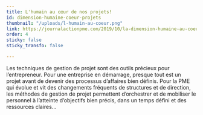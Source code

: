 ```yaml
---
title: L'humain au cœur de nos projets!
id: dimension-humaine-coeur-projets
thumbnail: "/uploads/l-humain-au-coeur.png"
link: https://journalactionpme.com/2019/10/la-dimension-humaine-au-coeur-de-nos-projets/
order: 4
sticky: false
sticky_transfo: false

---
```

Les techniques de gestion de projet sont des outils précieux pour l’entrepreneur. Pour une entreprise en démarrage, presque tout est un projet avant de devenir des processus d’affaires bien définis. Pour la PME qui évolue et vit des changements fréquents de structures et de direction, les méthodes de gestion de projet permettent d’orchestrer et de mobiliser le personnel à l’atteinte d’objectifs bien précis, dans un temps défini et des ressources claires...